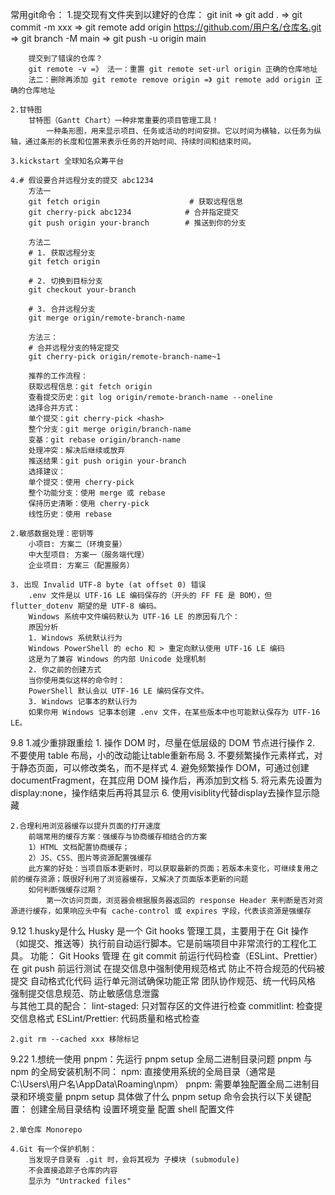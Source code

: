 常用git命令：
    1.提交现有文件夹到以建好的仓库：
        git init => git add . => git commit -m xxx => git remote add origin https://github.com/用户名/仓库名.git 
        => git branch -M main => git push -u origin main

        提交到了错误的仓库？
        git remote -v =》 法一：重置 git remote set-url origin 正确的仓库地址 
        法二：删除再添加 git remote remove origin =》 git remote add origin 正确的仓库地址
   
    2.甘特图
        甘特图（Gantt Chart）一种非常重要的项目管理工具！
            一种条形图，用来显示项目、任务或活动的时间安排。它以时间为横轴，以任务为纵轴，通过条形的长度和位置来表示任务的开始时间、持续时间和结束时间。
   
    3.kickstart 全球知名众筹平台

    4.# 假设要合并远程分支的提交 abc1234
        方法一
        git fetch origin                    # 获取远程信息
        git cherry-pick abc1234            # 合并指定提交
        git push origin your-branch        # 推送到你的分支

        方法二
        # 1. 获取远程分支
        git fetch origin

        # 2. 切换到目标分支
        git checkout your-branch

        # 3. 合并远程分支
        git merge origin/remote-branch-name

        方法三：
        # 合并远程分支的特定提交
        git cherry-pick origin/remote-branch-name~1

        推荐的工作流程：
        获取远程信息：git fetch origin
        查看提交历史：git log origin/remote-branch-name --oneline
        选择合并方式：
        单个提交：git cherry-pick <hash>
        整个分支：git merge origin/branch-name
        变基：git rebase origin/branch-name
        处理冲突：解决后继续或放弃
        推送结果：git push origin your-branch
        选择建议：
        单个提交：使用 cherry-pick
        整个功能分支：使用 merge 或 rebase
        保持历史清晰：使用 cherry-pick
        线性历史：使用 rebase

    2.敏感数据处理：密钥等
        小项目: 方案二（环境变量）
        中大型项目: 方案一（服务端代理）
        企业项目: 方案三（配置服务）

    3. 出现 Invalid UTF-8 byte (at offset 0) 错误
        .env 文件是以 UTF-16 LE 编码保存的（开头的 FF FE 是 BOM），但 flutter_dotenv 期望的是 UTF-8 编码。
        Windows 系统中文件编码默认为 UTF-16 LE 的原因有几个：
        原因分析
        1. Windows 系统默认行为
        Windows PowerShell 的 echo 和 > 重定向默认使用 UTF-16 LE 编码
        这是为了兼容 Windows 的内部 Unicode 处理机制
        2. 你之前的创建方式
        当你使用类似这样的命令时：
        PowerShell 默认会以 UTF-16 LE 编码保存文件。
        3. Windows 记事本的默认行为
        如果你用 Windows 记事本创建 .env 文件，在某些版本中也可能默认保存为 UTF-16 LE。

9.8
    1.减少重排跟重绘
        1. 操作 DOM 时，尽量在低层级的 DOM 节点进行操作
        2. 不要使用 table 布局，小的改动能让table重新布局
        3. 不要频繁操作元素样式，对于静态页面，可以修改类名，而不是样式
        4. 避免频繁操作 DOM，可通过创建 documentFragment，在其应用 DOM 操作后，再添加到文档
        5. 将元素先设置为 display:none，操作结束后再将其显示
        6. 使用visiblity代替display去操作显示隐藏 


    2.合理利用浏览器缓存以提升页面的打开速度
        前端常用的缓存方案：强缓存与协商缓存相结合的方案
        1）HTML 文档配置协商缓存；
        2）JS、CSS、图片等资源配置强缓存
        此方案的好处：当项目版本更新时，可以获取最新的页面；若版本未变化，可继续复用之前的缓存资源；既很好利用了浏览器缓存，又解决了页面版本更新的问题
        如何判断强缓存过期？
            第一次访问页面，浏览器会根据服务器返回的 response Header 来判断是否对资源进行缓存，如果响应头中有 cache-control 或 expires 字段，代表该资源是强缓存


9.12
    1.husky是什么
        Husky 是一个 Git hooks 管理工具，主要用于在 Git 操作（如提交、推送等）执行前自动运行脚本。它是前端项目中非常流行的工程化工具。
        功能：
        Git Hooks 管理
        在 git commit 前运行代码检查（ESLint、Prettier）
        在 git push 前运行测试
        在提交信息中强制使用规范格式
        防止不符合规范的代码被提交
        自动格式化代码
        运行单元测试确保功能正常
        团队协作规范、统一代码风格
        强制提交信息规范、防止敏感信息泄露    
    与其他工具的配合：
        lint-staged: 只对暂存区的文件进行检查
        commitlint: 检查提交信息格式
        ESLint/Prettier: 代码质量和格式检查

    2.git rm --cached xxx 移除标记

9.22
    1.想统一使用 pnpm：先运行 pnpm setup
        全局二进制目录问题
            pnpm 与 npm 的全局安装机制不同：
            npm: 直接使用系统的全局目录（通常是 C:\Users\用户名\AppData\Roaming\npm）
            pnpm: 需要单独配置全局二进制目录和环境变量
        pnpm setup 具体做了什么
            pnpm setup 命令会执行以下关键配置：
            创建全局目录结构
            设置环境变量
            配置 shell 配置文件

    2.单仓库 Monorepo

    4.Git 有一个保护机制：
        当发现子目录有 .git 时，会将其视为 子模块 (submodule)
        不会直接追踪子仓库的内容
        显示为 "Untracked files"